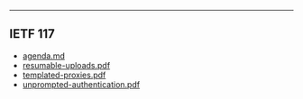 

---

## IETF 117

- [agenda.md](agenda.md)
- [resumable-uploads.pdf](resumable-uploads.pdf)
- [templated-proxies.pdf](templated-proxies.pdf)
- [unprompted-authentication.pdf](unprompted-authentication.pdf)